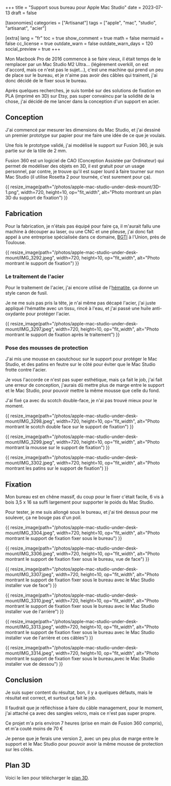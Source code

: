+++
title = "Support sous bureau pour Apple Mac Studio"
date = 2023-07-13
draft = false

[taxonomies]
categories = ["Artisanat"]
tags = ["apple", "mac", "studio", "artisanat", "acier"]

[extra]
lang = "fr"
toc = true
show_comment = true
math = false
mermaid = false
cc_license = true
outdate_warn = false
outdate_warn_days = 120
social_preview = true
+++

Mon Macbook Pro de 2016 commence à se faire vieux, il était temps de le remplacer par un Mac Studio M2 Ultra... (légèrement overkill, on est d'accord, mais ce n'est pas le sujet...), c'est une machine qui prend un peu de place sur le bureau, et je n'aime pas avoir des câbles qui trainent, j'ai donc décidé de le fixer sous le bureau.

<!-- more -->

Après quelques recherches, je suis tombé sur des solutions de fixation en PLA (imprimé en 3D) sur Etsy, pas super convaincu par la solidité de la chose, j'ai décidé de me lancer dans la conception d'un support en acier.

## Conception

J'ai commencé par mesurer les dimensions du Mac Studio, et j'ai dessiné un premier prototype sur papier pour me faire une idée de ce que je voulais.

Une fois le prototype validé, j'ai modélisé le support sur Fusion 360, je suis partie sur de la tôle de 2 mm.

Fusion 360 est un logiciel de CAO (Conception Assistée par Ordinateur) qui permet de modéliser des objets en 3D, il est gratuit pour un usage personnel, par contre, je trouve qu'il est super lourd à faire tourner sur mon Mac Studio (il utilise Rosetta 2 pour tournée, c'est surement pour ça).

{{ resize_image(path="/photos/apple-mac-studio-under-desk-mount/3D-1.png", width=720, height=10, op="fit_width", alt="Photo montrant un plan 3D du support de fixation") }}

## Fabrication

Pour la fabrication, je n'étais pas équipé pour faire ça, il m'aurait fallu une machine à découper au laser, ou une CNC et une plieuse, j'ai donc fait appel à une entreprise spécialisée dans ce domaine, [BGTI](https://www.bgti.fr/) à l'Union, près de Toulouse.

{{ resize_image(path="/photos/apple-mac-studio-under-desk-mount/IMG_3292.jpeg", width=720, height=10, op="fit_width", alt="Photo montrant le support de fixation") }}

### Le traitement de l'acier

Pour le traitement de l'acier, j'ai encore utilisé de l'[hématite](https://www.laverdure.fr/oxydation-et-patine-des-mtaux/1804-2372-hematite-1-4l.html), ça donne un style canon de fusil.

Je ne me suis pas pris la tête, je n'ai même pas décapé l'acier, j'ai juste appliqué l'hématite avec un tissu, rincé à l'eau, et j'ai passé une huile anti-oxydante pour protéger l'acier.

{{ resize_image(path="/photos/apple-mac-studio-under-desk-mount/IMG_3297.jpeg", width=720, height=10, op="fit_width", alt="Photo montrant le support de fixation après le traitement") }}

### Pose des mousses de protection

J'ai mis une mousse en caoutchouc sur le support pour protéger le Mac Studio, et des patins en feutre sur le côté pour éviter que le Mac Studio frotte contre l'acier.

Je vous l'accorde ce n'est pas super esthétique, mais ça fait le job, j'ai fait une erreur de conception, j'aurais dû mettre plus de marge entre le support et le Mac Studio, pour pouvoir mettre la même mousse que celle du fond.

J'ai fixé ça avec du scotch double-face, je n'ai pas trouvé mieux pour le moment.

{{ resize_image(path="/photos/apple-mac-studio-under-desk-mount/IMG_3298.jpeg", width=720, height=10, op="fit_width", alt="Photo montrant le scotch double face sur le support de fixation") }}

{{ resize_image(path="/photos/apple-mac-studio-under-desk-mount/IMG_3299.jpeg", width=720, height=10, op="fit_width", alt="Photo montrant la mousse sur le support de fixation") }}

{{ resize_image(path="/photos/apple-mac-studio-under-desk-mount/IMG_3302.jpeg", width=720, height=10, op="fit_width", alt="Photo montrant les patins sur le support de fixation") }}

## Fixation

Mon bureau est en chêne massif, du coup pour le fixer c'était facile, 6 vis à bois 3,5 x 16 sa suffi largement pour supporter le poids du Mac Studio.

Pour tester, je me suis allongé sous le bureau, et j'ai tiré dessus pour me soulever, ça ne bouge pas d'un poil.

{{ resize_image(path="/photos/apple-mac-studio-under-desk-mount/IMG_3304.jpeg", width=720, height=10, op="fit_width", alt="Photo montrant le support de fixation fixer sous le bureau") }}

{{ resize_image(path="/photos/apple-mac-studio-under-desk-mount/IMG_3306.jpeg", width=720, height=10, op="fit_width", alt="Photo montrant le support de fixation fixer sous le bureau, vue de face") }}

{{ resize_image(path="/photos/apple-mac-studio-under-desk-mount/IMG_3307.jpeg", width=720, height=10, op="fit_width", alt="Photo montrant le support de fixation fixer sous le bureau avec le Mac Studio installer vue de face") }}

{{ resize_image(path="/photos/apple-mac-studio-under-desk-mount/IMG_3310.jpeg", width=720, height=10, op="fit_width", alt="Photo montrant le support de fixation fixer sous le bureau avec le Mac Studio installer vue de l'arrière") }}

{{ resize_image(path="/photos/apple-mac-studio-under-desk-mount/IMG_3313.jpeg", width=720, height=10, op="fit_width", alt="Photo montrant le support de fixation fixer sous le bureau avec le Mac Studio installer vue de l'arrière et ces câbles") }}

{{ resize_image(path="/photos/apple-mac-studio-under-desk-mount/IMG_3314.jpeg", width=720, height=10, op="fit_width", alt="Photo montrant le support de fixation fixer sous le bureau,avec le Mac Studio installer vue de dessou") }}

## Conclusion

Je suis super content du résultat, bon, il y a quelques défauts, mais le résultat est correct, et surtout ça fait le job.

Il faudrait que je réfléchisse à faire du câble management, pour le moment, j'ai attaché ça avec des sangles velcro, mais ce n'est pas super propre.

Ce projet m'a pris environ 7 heures (prise en main de Fusion 360 compris), et m'a couté moins de 70 €

Je pense que je ferais une version 2, avec un peu plus de marge entre le support et le Mac Studio pour pouvoir avoir la même mousse de protection sur les côtés.

## Plan 3D

Voici le lien pour télécharger le [plan 3D](/files/apple-mac-studio-under-desk-mount.zip).
